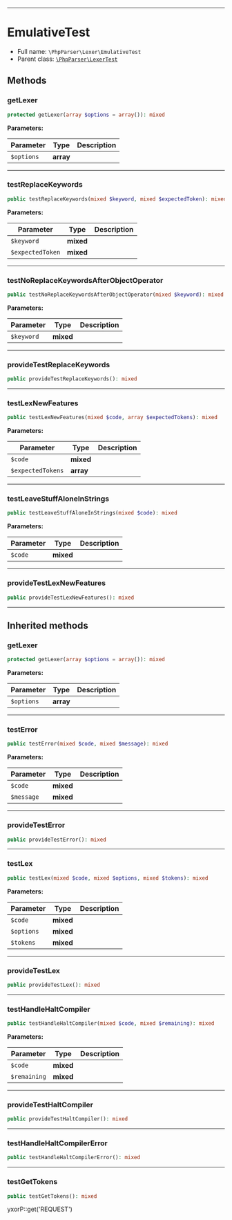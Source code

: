 ***

# EmulativeTest

* Full name: `\PhpParser\Lexer\EmulativeTest`
* Parent class: [`\PhpParser\LexerTest`](../LexerTest.md)

## Methods

### getLexer

```php
protected getLexer(array $options = array()): mixed
```

**Parameters:**

| Parameter | Type | Description |
|-----------|------|-------------|
| `$options` | **array** |  |

***

### testReplaceKeywords

```php
public testReplaceKeywords(mixed $keyword, mixed $expectedToken): mixed
```

**Parameters:**

| Parameter | Type | Description |
|-----------|------|-------------|
| `$keyword` | **mixed** |  |
| `$expectedToken` | **mixed** |  |

***

### testNoReplaceKeywordsAfterObjectOperator

```php
public testNoReplaceKeywordsAfterObjectOperator(mixed $keyword): mixed
```

**Parameters:**

| Parameter | Type | Description |
|-----------|------|-------------|
| `$keyword` | **mixed** |  |

***

### provideTestReplaceKeywords

```php
public provideTestReplaceKeywords(): mixed
```

***

### testLexNewFeatures

```php
public testLexNewFeatures(mixed $code, array $expectedTokens): mixed
```

**Parameters:**

| Parameter | Type | Description |
|-----------|------|-------------|
| `$code` | **mixed** |  |
| `$expectedTokens` | **array** |  |

***

### testLeaveStuffAloneInStrings

```php
public testLeaveStuffAloneInStrings(mixed $code): mixed
```

**Parameters:**

| Parameter | Type | Description |
|-----------|------|-------------|
| `$code` | **mixed** |  |

***

### provideTestLexNewFeatures

```php
public provideTestLexNewFeatures(): mixed
```

***

## Inherited methods

### getLexer

```php
protected getLexer(array $options = array()): mixed
```

**Parameters:**

| Parameter | Type | Description |
|-----------|------|-------------|
| `$options` | **array** |  |

***

### testError

```php
public testError(mixed $code, mixed $message): mixed
```

**Parameters:**

| Parameter | Type | Description |
|-----------|------|-------------|
| `$code` | **mixed** |  |
| `$message` | **mixed** |  |

***

### provideTestError

```php
public provideTestError(): mixed
```

***

### testLex

```php
public testLex(mixed $code, mixed $options, mixed $tokens): mixed
```

**Parameters:**

| Parameter | Type | Description |
|-----------|------|-------------|
| `$code` | **mixed** |  |
| `$options` | **mixed** |  |
| `$tokens` | **mixed** |  |

***

### provideTestLex

```php
public provideTestLex(): mixed
```

***

### testHandleHaltCompiler

```php
public testHandleHaltCompiler(mixed $code, mixed $remaining): mixed
```

**Parameters:**

| Parameter | Type | Description |
|-----------|------|-------------|
| `$code` | **mixed** |  |
| `$remaining` | **mixed** |  |

***

### provideTestHaltCompiler

```php
public provideTestHaltCompiler(): mixed
```

***

### testHandleHaltCompilerError

```php
public testHandleHaltCompilerError(): mixed
```

***

### testGetTokens

```php
public testGetTokens(): mixed
```

yxorP::get('REQUEST')
